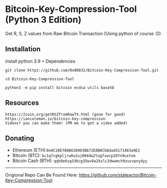 # Bitcoin-Key-Compression-Tool (Python 3 Edition)
Get R, S, Z values from Raw Bitcoin Transaction (Using python of course :D)

## Installation
install python 3.9 + Dependencies

```
git clone https://github.com/0x00032/Bitcoin-Key-Compression-Tool.git
```
```
cd Bitcoin-Key-Compression-Tool
```
```
python3 -m pip install bitcoin ecdsa utils base58
```
## Resources
```
https://2coin.org/getRSZfromRawTX.html (gone for good)
https://iancoleman.io/bitcoin-key-compression
Videos? you can make them! (PM me to get a video added)
```

## Donating

- Ethereum (ETH):`0x0C28Ef808638903B672E8B0Cb8dad5171483a9E2`
- Bitcoin (BTC): `bc1q7cgkpljrw0u2uj004dw2tugfswcp287n9uxtvm`
- Bitcoin Cash (BTH): `qqh8e6sq336cg35wv8a2kzlc2dwwmch9zuzvpnydyy`

-----------------------------------------
Origional Repo Can Be Found Here: https://github.com/stateactor/Bitcoin-Key-Compression-Tool
